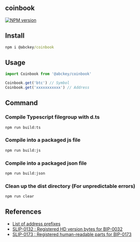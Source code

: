 ## coinbook

[![NPM version](https://img.shields.io/npm/v/@abckey/coinbook.svg)](https://www.npmjs.com/package/@abckey/coinbook)


## Install

```cmd
npm i @abckey/coinbook
```

## Usage

```js
import Coinbook from '@abckey/coinbook'

Coinbook.get('btc') // Symbol
Coinbook.get('xxxxxxxxxxx') // Address
```

## Command
### Compile Typescript filegroup with d.ts
```cmd
npm run build:ts
```

### Compile into a packaged js file
```cmd
npm run build:js
```

### Compile into a packaged json file
```cmd
npm run build:json
```

### Clean up the dist directory (For unpredictable errors)
```cmd
npm run clear
```

## References

* [List of address prefixes](https://en.bitcoin.it/wiki/List_of_address_prefixes)
* [SLIP-0132 : Registered HD version bytes for BIP-0032](https://github.com/satoshilabs/slips/blob/master/slip-0132.md)
* [SLIP-0173 : Registered human-readable parts for BIP-0173](https://github.com/satoshilabs/slips/blob/master/slip-0173.md)
